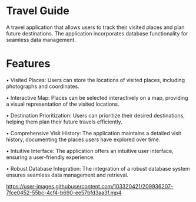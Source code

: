 # Travel Guide

A travel application that allows users to track their visited places and plan future destinations. The application incorporates database functionality for seamless data management.

# Features

• Visited Places: Users can store the locations of visited places, including photographs and coordinates.

• Interactive Map: Places can be selected interactively on a map, providing a visual representation of the visited locations.

• Destination Prioritization: Users can prioritize their desired destinations, helping them plan their future travels efficiently.

• Comprehensive Visit History: The application maintains a detailed visit history, documenting the places users have explored over time.

• Intuitive Interface: The application offers an intuitive user interface, ensuring a user-friendly experience.

• Robust Database Integration: The integration of a robust database system ensures seamless data management and retrieval.

https://user-images.githubusercontent.com/103320421/209936207-7fce0452-55bc-4cf4-b690-ee57bfd3aa3f.mp4


